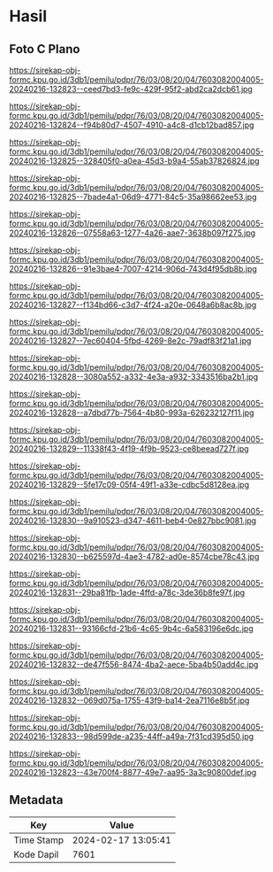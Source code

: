# Hasil

## Foto C Plano

https://sirekap-obj-formc.kpu.go.id/3db1/pemilu/pdpr/76/03/08/20/04/7603082004005-20240216-132823--ceed7bd3-fe9c-429f-95f2-abd2ca2dcb61.jpg

https://sirekap-obj-formc.kpu.go.id/3db1/pemilu/pdpr/76/03/08/20/04/7603082004005-20240216-132824--f94b80d7-4507-4910-a4c8-d1cb12bad857.jpg

https://sirekap-obj-formc.kpu.go.id/3db1/pemilu/pdpr/76/03/08/20/04/7603082004005-20240216-132825--328405f0-a0ea-45d3-b9a4-55ab37826824.jpg

https://sirekap-obj-formc.kpu.go.id/3db1/pemilu/pdpr/76/03/08/20/04/7603082004005-20240216-132825--7bade4a1-06d9-4771-84c5-35a98662ee53.jpg

https://sirekap-obj-formc.kpu.go.id/3db1/pemilu/pdpr/76/03/08/20/04/7603082004005-20240216-132826--07558a63-1277-4a26-aae7-3638b097f275.jpg

https://sirekap-obj-formc.kpu.go.id/3db1/pemilu/pdpr/76/03/08/20/04/7603082004005-20240216-132826--91e3bae4-7007-4214-906d-743d4f95db8b.jpg

https://sirekap-obj-formc.kpu.go.id/3db1/pemilu/pdpr/76/03/08/20/04/7603082004005-20240216-132827--f134bd66-c3d7-4f24-a20e-0648a6b8ac8b.jpg

https://sirekap-obj-formc.kpu.go.id/3db1/pemilu/pdpr/76/03/08/20/04/7603082004005-20240216-132827--7ec60404-5fbd-4269-8e2c-79adf83f21a1.jpg

https://sirekap-obj-formc.kpu.go.id/3db1/pemilu/pdpr/76/03/08/20/04/7603082004005-20240216-132828--3080a552-a332-4e3a-a932-3343516ba2b1.jpg

https://sirekap-obj-formc.kpu.go.id/3db1/pemilu/pdpr/76/03/08/20/04/7603082004005-20240216-132828--a7dbd77b-7564-4b80-993a-626232127f11.jpg

https://sirekap-obj-formc.kpu.go.id/3db1/pemilu/pdpr/76/03/08/20/04/7603082004005-20240216-132829--11338f43-4f19-4f9b-9523-ce8beead727f.jpg

https://sirekap-obj-formc.kpu.go.id/3db1/pemilu/pdpr/76/03/08/20/04/7603082004005-20240216-132829--5fe17c09-05f4-49f1-a33e-cdbc5d8128ea.jpg

https://sirekap-obj-formc.kpu.go.id/3db1/pemilu/pdpr/76/03/08/20/04/7603082004005-20240216-132830--9a910523-d347-4611-beb4-0e827bbc9081.jpg

https://sirekap-obj-formc.kpu.go.id/3db1/pemilu/pdpr/76/03/08/20/04/7603082004005-20240216-132830--b625597d-4ae3-4782-ad0e-8574cbe78c43.jpg

https://sirekap-obj-formc.kpu.go.id/3db1/pemilu/pdpr/76/03/08/20/04/7603082004005-20240216-132831--29ba81fb-1ade-4ffd-a78c-3de36b8fe97f.jpg

https://sirekap-obj-formc.kpu.go.id/3db1/pemilu/pdpr/76/03/08/20/04/7603082004005-20240216-132831--93166cfd-21b6-4c65-9b4c-6a583196e6dc.jpg

https://sirekap-obj-formc.kpu.go.id/3db1/pemilu/pdpr/76/03/08/20/04/7603082004005-20240216-132832--de47f556-8474-4ba2-aece-5ba4b50add4c.jpg

https://sirekap-obj-formc.kpu.go.id/3db1/pemilu/pdpr/76/03/08/20/04/7603082004005-20240216-132832--069d075a-1755-43f9-ba14-2ea7116e8b5f.jpg

https://sirekap-obj-formc.kpu.go.id/3db1/pemilu/pdpr/76/03/08/20/04/7603082004005-20240216-132833--98d599de-a235-44ff-a49a-7f31cd395d50.jpg

https://sirekap-obj-formc.kpu.go.id/3db1/pemilu/pdpr/76/03/08/20/04/7603082004005-20240216-132823--43e700f4-8877-49e7-aa95-3a3c90800def.jpg


## Metadata

| Key        | Value               |
| ---------- | ------------------- |
| Time Stamp | 2024-02-17 13:05:41 |
| Kode Dapil | 7601                |



